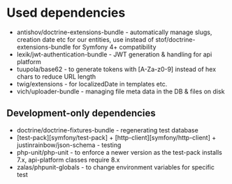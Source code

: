 # Used dependencies
* antishov/doctrine-extensions-bundle - automatically manage
  slugs, creation date etc for our entities, use instead of
  stof/doctrine-extensions-bundle for Symfony 4+ compatibility
* lexik/jwt-authentication-bundle - JWT generation & handling for api platform
* tuupola/base62 - to generate tokens with [A-Za-z0-9] instead of hex chars to
  reduce URL length
* twig/extensions - for localizedDate in templates etc.
* vich/uploader-bundle - managing file meta data in the DB &
  files on disk

## Development-only dependencies
* doctrine/doctrine-fixtures-bundle - regenerating test database
* [test-pack][symfony/test-pack] +  [http-client][symfony/http-client] +
  justinrainbow/json-schema - testing
* php-unit/php-unit - to enforce a newer version as the test-pack installs 7.x,
  api-platform classes require 8.x
* zalas/phpunit-globals - to change environment variables for specific test